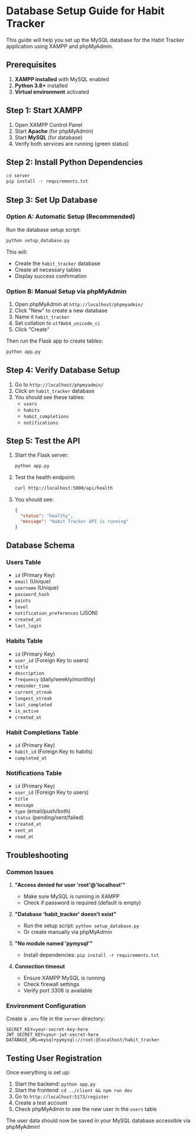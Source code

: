 # Database Setup Guide for Habit Tracker

This guide will help you set up the MySQL database for the Habit Tracker application using XAMPP and phpMyAdmin.

## Prerequisites

1. **XAMPP installed** with MySQL enabled
2. **Python 3.8+** installed
3. **Virtual environment** activated

## Step 1: Start XAMPP

1. Open XAMPP Control Panel
2. Start **Apache** (for phpMyAdmin)
3. Start **MySQL** (for database)
4. Verify both services are running (green status)

## Step 2: Install Python Dependencies

```bash
cd server
pip install -r requirements.txt
```

## Step 3: Set Up Database

### Option A: Automatic Setup (Recommended)

Run the database setup script:

```bash
python setup_database.py
```

This will:
- Create the `habit_tracker` database
- Create all necessary tables
- Display success confirmation

### Option B: Manual Setup via phpMyAdmin

1. Open phpMyAdmin at `http://localhost/phpmyadmin/`
2. Click "New" to create a new database
3. Name it `habit_tracker`
4. Set collation to `utf8mb4_unicode_ci`
5. Click "Create"

Then run the Flask app to create tables:

```bash
python app.py
```

## Step 4: Verify Database Setup

1. Go to `http://localhost/phpmyadmin/`
2. Click on `habit_tracker` database
3. You should see these tables:
   - `users`
   - `habits`
   - `habit_completions`
   - `notifications`

## Step 5: Test the API

1. Start the Flask server:
   ```bash
   python app.py
   ```

2. Test the health endpoint:
   ```bash
   curl http://localhost:5000/api/health
   ```

3. You should see:
   ```json
   {
     "status": "healthy",
     "message": "Habit Tracker API is running"
   }
   ```

## Database Schema

### Users Table
- `id` (Primary Key)
- `email` (Unique)
- `username` (Unique)
- `password_hash`
- `points`
- `level`
- `notification_preferences` (JSON)
- `created_at`
- `last_login`

### Habits Table
- `id` (Primary Key)
- `user_id` (Foreign Key to users)
- `title`
- `description`
- `frequency` (daily/weekly/monthly)
- `reminder_time`
- `current_streak`
- `longest_streak`
- `last_completed`
- `is_active`
- `created_at`

### Habit Completions Table
- `id` (Primary Key)
- `habit_id` (Foreign Key to habits)
- `completed_at`

### Notifications Table
- `id` (Primary Key)
- `user_id` (Foreign Key to users)
- `title`
- `message`
- `type` (email/push/both)
- `status` (pending/sent/failed)
- `created_at`
- `sent_at`
- `read_at`

## Troubleshooting

### Common Issues

1. **"Access denied for user 'root'@'localhost'"**
   - Make sure MySQL is running in XAMPP
   - Check if password is required (default is empty)

2. **"Database 'habit_tracker' doesn't exist"**
   - Run the setup script: `python setup_database.py`
   - Or create manually via phpMyAdmin

3. **"No module named 'pymysql'"**
   - Install dependencies: `pip install -r requirements.txt`

4. **Connection timeout**
   - Ensure XAMPP MySQL is running
   - Check firewall settings
   - Verify port 3306 is available

### Environment Configuration

Create a `.env` file in the `server` directory:

```env
SECRET_KEY=your-secret-key-here
JWT_SECRET_KEY=your-jwt-secret-here
DATABASE_URL=mysql+pymysql://root:@localhost/habit_tracker
```

## Testing User Registration

Once everything is set up:

1. Start the backend: `python app.py`
2. Start the frontend: `cd ../client && npm run dev`
3. Go to `http://localhost:5173/register`
4. Create a test account
5. Check phpMyAdmin to see the new user in the `users` table

The user data should now be saved in your MySQL database accessible via phpMyAdmin! 